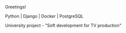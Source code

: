 Greetings!

Python | Django | Docker | PostgreSQL

University project - "Soft development for TV production"


